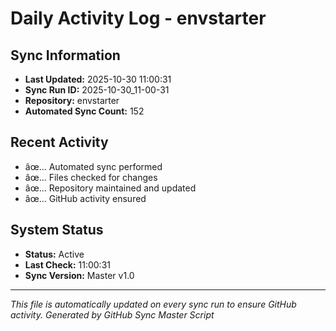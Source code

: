 ﻿# Daily Activity Log - envstarter

## Sync Information
- **Last Updated:** 2025-10-30 11:00:31
- **Sync Run ID:** 2025-10-30_11-00-31
- **Repository:** envstarter
- **Automated Sync Count:** 152

## Recent Activity
- âœ… Automated sync performed
- âœ… Files checked for changes
- âœ… Repository maintained and updated
- âœ… GitHub activity ensured

## System Status
- **Status:** Active
- **Last Check:** 11:00:31
- **Sync Version:** Master v1.0

---
*This file is automatically updated on every sync run to ensure GitHub activity.*
*Generated by GitHub Sync Master Script*
